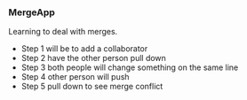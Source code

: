### MergeApp
Learning to deal with merges.

- Step 1 will be to add a collaborator
- Step 2 have the other person pull down
- Step 3 both people will change something on the same line
- Step 4 other person will push
- Step 5 pull down to see merge conflict
